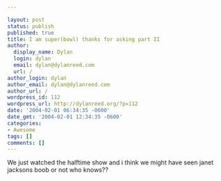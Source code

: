 ```yaml
---

layout: post
status: publish
published: true
title: I am super(bowl) thanks for asking part II
author:
  display_name: Dylan
  login: dylan
  email: dylan@dylanreed.com
  url: /
author_login: dylan
author_email: dylan@dylanreed.com
author_url: /
wordpress_id: 112
wordpress_url: http://dylanreed.org/?p=112
date: '2004-02-01 06:34:35 -0600'
date_gmt: '2004-02-01 12:34:35 -0600'
categories:
- Awesome
tags: []
comments: []
---
```


   We just watched the halftime show and i think we might have seen janet jacksons boob or not who knows??

